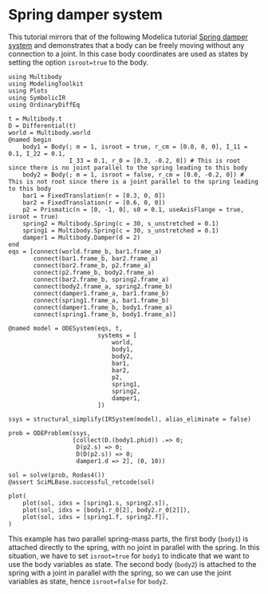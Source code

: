 # Spring damper system

This tutorial mirrors that of the following Modelica tutorial [Spring damper system](https://doc.modelica.org/om/Modelica.Mechanics.MultiBody.Examples.Elementary.SpringDamperSystem.html) and demonstrates that a body can be freely moving without any connection to a joint. In this case body coordinates are used as states by setting the option `isroot=true` to the body.

```@example spring_damper_system
using Multibody
using ModelingToolkit
using Plots
using SymbolicIR
using OrdinaryDiffEq

t = Multibody.t
D = Differential(t)
world = Multibody.world
@named begin
    body1 = Body(; m = 1, isroot = true, r_cm = [0.0, 0, 0], I_11 = 0.1, I_22 = 0.1,
                 I_33 = 0.1, r_0 = [0.3, -0.2, 0]) # This is root since there is no joint parallel to the spring leading to this body
    body2 = Body(; m = 1, isroot = false, r_cm = [0.0, -0.2, 0]) # This is not root since there is a joint parallel to the spring leading to this body
    bar1 = FixedTranslation(r = [0.3, 0, 0])
    bar2 = FixedTranslation(r = [0.6, 0, 0])
    p2 = Prismatic(n = [0, -1, 0], s0 = 0.1, useAxisFlange = true, isroot = true)
    spring2 = Multibody.Spring(c = 30, s_unstretched = 0.1)
    spring1 = Multibody.Spring(c = 30, s_unstretched = 0.1)
    damper1 = Multibody.Damper(d = 2)
end
eqs = [connect(world.frame_b, bar1.frame_a)
       connect(bar1.frame_b, bar2.frame_a)
       connect(bar2.frame_b, p2.frame_a)
       connect(p2.frame_b, body2.frame_a)
       connect(bar2.frame_b, spring2.frame_a)
       connect(body2.frame_a, spring2.frame_b)
       connect(damper1.frame_a, bar1.frame_b)
       connect(spring1.frame_a, bar1.frame_b)
       connect(damper1.frame_b, body1.frame_a)
       connect(spring1.frame_b, body1.frame_a)]

@named model = ODESystem(eqs, t,
                         systems = [
                             world,
                             body1,
                             body2,
                             bar1,
                             bar2,
                             p2,
                             spring1,
                             spring2,
                             damper1,
                         ])

ssys = structural_simplify(IRSystem(model), alias_eliminate = false)

prob = ODEProblem(ssys,
                  [collect(D.(body1.phid)) .=> 0;
                   D(p2.s) => 0;
                   D(D(p2.s)) => 0;
                   damper1.d => 2], (0, 10))

sol = solve(prob, Rodas4())
@assert SciMLBase.successful_retcode(sol)

plot(
    plot(sol, idxs = [spring1.s, spring2.s]),
    plot(sol, idxs = [body1.r_0[2], body2.r_0[2]]),
    plot(sol, idxs = [spring1.f, spring2.f]),
)
```

This example has two parallel spring-mass parts, the first body (`body1`) is attached directly to the spring, with no joint in parallel with the spring. In this situation, we have to set `isroot=true` for `body1` to indicate that we want to use the body variables as state. The second body (`body2`) is attached to the spring with a joint in parallel with the spring, so we can use the joint variables as state, hence `isroot=false` for `body2`.